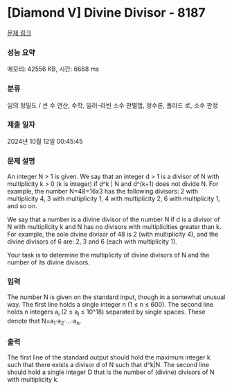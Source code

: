 # [Diamond V] Divine Divisor - 8187 

[문제 링크](https://www.acmicpc.net/problem/8187) 

### 성능 요약

메모리: 42556 KB, 시간: 6668 ms

### 분류

임의 정밀도 / 큰 수 연산, 수학, 밀러–라빈 소수 판별법, 정수론, 폴라드 로, 소수 판정

### 제출 일자

2024년 10월 12일 00:45:45

### 문제 설명

<p>An integer N > 1 is given. We say that an integer d > 1 is a divisor of N with multiplicity k > 0 (k is integer) if d^k | N and d^(k+1) does not divide N. For example, the number N=48=16x3 has the following divisors: 2 with multiplicity 4, 3 with multiplicity 1, 4 with multiplicity 2, 6 with multiplicity 1, and so on.</p>

<p>We say that a number  is a divine divisor of the number N if d is a divisor of N with multiplicity k and N has no divisors with multiplicities greater than k. For example, the sole divine divisor of 48 is 2 (with multiplicity 4), and the divine divisors of 6 are: 2, 3 and 6 (each with multiplicity 1).</p>

<p>Your task is to determine the multiplicity of divine divisors of N and the number of its divine divisors.</p>

### 입력 

 <p>The number N is given on the standard input, though in a somewhat unusual way. The first line holds a single integer n (1 ≤ n ≤ 600). The second line holds n integers a<sub>i</sub> (2 ≤ a<sub>i</sub> ≤ 10^18) separated by single spaces. These denote that N=a<sub>1</sub>⋅a<sub>2</sub>⋅…⋅a<sub>n</sub>.</p>

<p> </p>

### 출력 

 <p>The first line of the standard output should hold the maximum integer k such that there exists a divisor d of N such that d^k|N. The second line should hold a single integer D that is the number of (divine) divisors of N with multiplicity k.</p>

